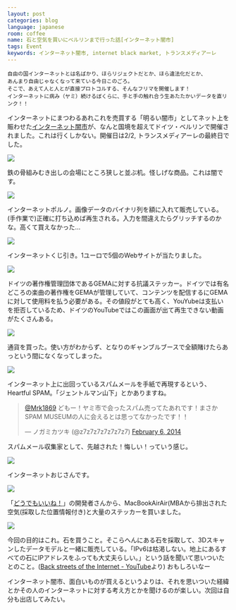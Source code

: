 ```yaml
---
layout: post
categories: blog
language: japanese
room: coffee
name: 石と空気を買いにベルリンまで行った話[インターネット闇市]
tags: Event
keywords: インターネット闇市, internet black market, トランスメディアーレ
---
```


    自由の国インターネットとは名ばかり、ほらリジェクトだとか、ほら違法化だとか、
    あんまり自由じゃなくなって来ている今日このごろ。
    そこで、あえて人と人とが直接プロトコルする、そんなフリマを開催します！
    インターネットに病み（ヤミ）続けるぼくらに、手と手の触れ合う生あたたかいデータを直リンク！！

インターネットにまつわるあれこれを売買する「明るい闇市」としてネット上を賑わせた[インターネット闇市](http://idpw.org/fest/blackmarket/)が、なんと国境を超えてドイツ・ベルリンで開催されました。これは行くしかない。開催日は2/2, トランスメディアーレの最終日でした。

<img src="https://dl.dropboxusercontent.com/u/12208857/img/black01.jpg" class="image-on-frame">

鉄の骨組みむき出しの会場にところ狭しと並ぶ机。怪しげな商品。これは闇です。

<img src="https://dl.dropboxusercontent.com/u/12208857/img/black02.jpg" class="image-on-frame">

インターネットポルノ。画像データのバイナリ列を額に入れて販売している。(手作業で)正確に打ち込めば再生される。入力を間違えたらグリッチするのかな。高くて買えなかった...

<img src="https://dl.dropboxusercontent.com/u/12208857/img/black03.jpg" class="image-on-frame">

インターネットくじ引き。1ユーロで5個のWebサイトが当たりました。

<img src="https://dl.dropboxusercontent.com/u/12208857/img/black04.jpg" class="image-on-frame">

ドイツの著作権管理団体であるGEMAに対する抗議ステッカー。ドイツでは有名どころの楽曲の著作権をGEMAが管理していて、コンテンツを配信するにGEMAに対して使用料を払う必要がある。その値段がとても高く、YouYubeは支払いを拒否しているため、ドイツのYouTubeではこの画面が出て再生できない動画がたくさんある。

<img src="https://dl.dropboxusercontent.com/u/12208857/img/black05.jpg" class="image-on-frame">

通貨を買った。使い方がわからず、となりのギャンブルブースで全額賭けたらあっという間になくなってしまった。

<img src="https://dl.dropboxusercontent.com/u/12208857/img/black06.jpg" class="image-on-frame">

インターネット上に出回っているスパムメールを手紙で再現するという、Heartful SPAM。「ジェントルマン山下」とかありますね。

<blockquote class="twitter-tweet" data-conversation="none" lang="en"><p><a href="https://twitter.com/Mrk1869">@Mrk1869</a> どもー！ヤミ市で会ったスパム売ってたあれです！まさかSPAM MUSEUMの人に会えるとは思ってなかったです！！</p>&mdash; ノガミカツキ (@z7z7z7z7z7z7z7) <a href="https://twitter.com/z7z7z7z7z7z7z7/statuses/431362233981874176">February 6, 2014</a></blockquote>
<script async src="//platform.twitter.com/widgets.js" charset="utf-8"></script>

スパムメール収集家として、先越された！悔しい！っていう感じ。

<img src="https://dl.dropboxusercontent.com/u/12208857/img/black07.jpg" class="image-on-frame">

インターネットおじさんです。

<img src="https://dl.dropboxusercontent.com/u/12208857/img/black08.jpg" class="image-on-frame">

「[どうでもいいね！](http://idpw.org/porto/w/000001/)」の開発者さんから、MacBookAirAir(MBAから排出された空気(採取した位置情報付き)と大量のステッカーを買いました。

<img src="https://dl.dropboxusercontent.com/u/12208857/img/black09.jpg" class="image-on-frame">

今回の目的はこれ。石を買うこと。そこらへんにある石を採取して、3Dスキャンしたデータモデルと一緒に販売している。「IPv6は枯渇しない。地上にあるすべての石にIPアドレスをふっても大丈夫らしい。」という話を聞いて思いついたとのこと。([Back streets of the Internet - YouTube](https://www.youtube.com/watch?v=mjWJsE7B1cs#t=290)より) おもしろいなー

インターネット闇市、面白いものが買えるというよりは、それを思いついた経緯とかその人のインターネットに対する考え方とかを聞けるのが楽しい。次回は自分も出店してみたい。
